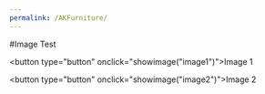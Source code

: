 ```yaml
---
permalink: /AKFurniture/
---
```

<script src="/script.js"></script>

#Image Test

<button type="button" onclick="showimage("image1")">Image 1</button>
<div id="image1" style="display: none;"><img src="/1386504515108.gif" alt="Renge"></div>

<button type="button" onclick="showimage("image2")">Image 2</button>
<div id="image2" style="display: none;"><img src="/1387303199177.gif" alt="Renge">

<button type="button" onclick="showimage("image3")">Image 3</button>
<div id="image3" style="display: none;"><img src="/1388242811666.gif" alt="Not Renge"></div>

<button type="button" onclick="showimage("image4")">Image 4</button>
<div id="image4" style="display: none;"><img src="/1388245357301.gif" alt="Not Renge"></div>